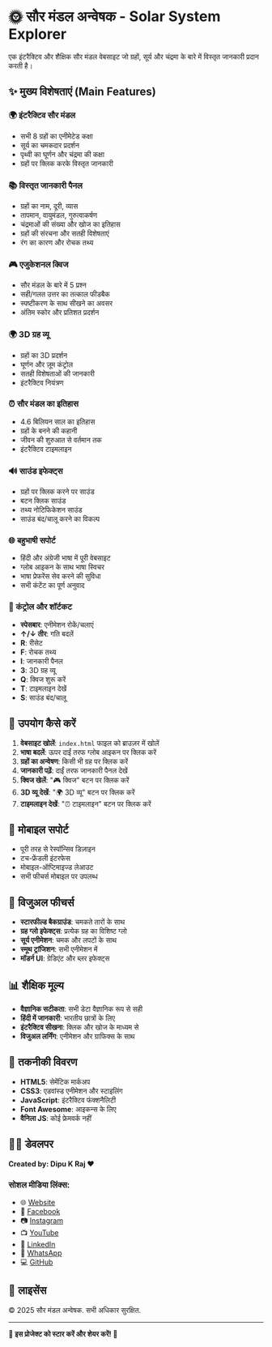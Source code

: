 # 🌞 सौर मंडल अन्वेषक - Solar System Explorer

एक इंटरैक्टिव और शैक्षिक सौर मंडल वेबसाइट जो ग्रहों, सूर्य और चंद्रमा के बारे में विस्तृत जानकारी प्रदान करती है।

## ✨ मुख्य विशेषताएं (Main Features)

### 🌍 इंटरैक्टिव सौर मंडल
- सभी 8 ग्रहों का एनीमेटेड कक्षा
- सूर्य का चमकदार प्रदर्शन
- पृथ्वी का घूर्णन और चंद्रमा की कक्षा
- ग्रहों पर क्लिक करके विस्तृत जानकारी

### 📚 विस्तृत जानकारी पैनल
- ग्रहों का नाम, दूरी, व्यास
- तापमान, वायुमंडल, गुरुत्वाकर्षण
- चंद्रमाओं की संख्या और खोज का इतिहास
- ग्रहों की संरचना और सतही विशेषताएं
- रंग का कारण और रोचक तथ्य

### 🎮 एजुकेशनल क्विज
- सौर मंडल के बारे में 5 प्रश्न
- सही/गलत उत्तर का तत्काल फीडबैक
- स्पष्टीकरण के साथ सीखने का अवसर
- अंतिम स्कोर और प्रतिशत प्रदर्शन

### 🌍 3D ग्रह व्यू
- ग्रहों का 3D प्रदर्शन
- घूर्णन और ज़ूम कंट्रोल
- सतही विशेषताओं की जानकारी
- इंटरैक्टिव नियंत्रण

### ⏰ सौर मंडल का इतिहास
- 4.6 बिलियन साल का इतिहास
- ग्रहों के बनने की कहानी
- जीवन की शुरुआत से वर्तमान तक
- इंटरैक्टिव टाइमलाइन

### 🔊 साउंड इफेक्ट्स
- ग्रहों पर क्लिक करने पर साउंड
- बटन क्लिक साउंड
- तथ्य नोटिफिकेशन साउंड
- साउंड बंद/चालू करने का विकल्प

### 🌐 बहुभाषी सपोर्ट
- हिंदी और अंग्रेजी भाषा में पूरी वेबसाइट
- ग्लोब आइकन के साथ भाषा स्विचर
- भाषा प्रेफरेंस सेव करने की सुविधा
- सभी कंटेंट का पूर्ण अनुवाद

### 🎯 कंट्रोल और शॉर्टकट
- **स्पेसबार**: एनीमेशन रोकें/चलाएं
- **↑/↓ तीर**: गति बदलें
- **R**: रीसेट
- **F**: रोचक तथ्य
- **I**: जानकारी पैनल
- **3**: 3D ग्रह व्यू
- **Q**: क्विज शुरू करें
- **T**: टाइमलाइन देखें
- **S**: साउंड बंद/चालू

## 🚀 उपयोग कैसे करें

1. **वेबसाइट खोलें**: `index.html` फाइल को ब्राउज़र में खोलें
2. **भाषा बदलें**: ऊपर दाईं तरफ ग्लोब आइकन पर क्लिक करें
3. **ग्रहों का अन्वेषण**: किसी भी ग्रह पर क्लिक करें
4. **जानकारी पढ़ें**: दाईं तरफ जानकारी पैनल देखें
5. **क्विज खेलें**: "🎮 क्विज" बटन पर क्लिक करें
6. **3D व्यू देखें**: "🌍 3D व्यू" बटन पर क्लिक करें
7. **टाइमलाइन देखें**: "⏰ टाइमलाइन" बटन पर क्लिक करें

## 📱 मोबाइल सपोर्ट

- पूरी तरह से रेस्पॉन्सिव डिज़ाइन
- टच-फ्रेंडली इंटरफेस
- मोबाइल-ऑप्टिमाइज्ड लेआउट
- सभी फीचर्स मोबाइल पर उपलब्ध

## 🎨 विजुअल फीचर्स

- **स्टारफील्ड बैकग्राउंड**: चमकते तारों के साथ
- **ग्रह ग्लो इफेक्ट्स**: प्रत्येक ग्रह का विशिष्ट ग्लो
- **सूर्य एनीमेशन**: चमक और लपटों के साथ
- **स्मूथ ट्रांजिशन**: सभी एनीमेशन में
- **मॉडर्न UI**: ग्रेडिएंट और ब्लर इफेक्ट्स

## 📊 शैक्षिक मूल्य

- **वैज्ञानिक सटीकता**: सभी डेटा वैज्ञानिक रूप से सही
- **हिंदी में जानकारी**: भारतीय छात्रों के लिए
- **इंटरैक्टिव सीखना**: क्लिक और खोज के माध्यम से
- **विजुअल लर्निंग**: एनीमेशन और ग्राफिक्स के साथ

## 🔧 तकनीकी विवरण

- **HTML5**: सेमेंटिक मार्कअप
- **CSS3**: एडवांस्ड एनीमेशन और स्टाइलिंग
- **JavaScript**: इंटरैक्टिव फंक्शनैलिटी
- **Font Awesome**: आइकन्स के लिए
- **वैनिला JS**: कोई फ्रेमवर्क नहीं

## 👨‍💻 डेवलपर

**Created by: Dipu K Raj ❤️**

### सोशल मीडिया लिंक्स:
- 🌐 [Website](https://dipukraj.me/)
- 📘 [Facebook](https://www.facebook.com/dipu.kraj.92)
- 📷 [Instagram](https://www.instagram.com/r.p.dipu)
- 📺 [YouTube](https://youtube.com/@explorewithdipu)
- 💼 [LinkedIn](https://www.linkedin.com/in/dipukraj)
- 📱 [WhatsApp](https://wa.me/7295808100)
- 💻 [GitHub](https://github.com/dipukraj)

## 📄 लाइसेंस

© 2025 सौर मंडल अन्वेषक. सभी अधिकार सुरक्षित.

---

**🌟 इस प्रोजेक्ट को स्टार करें और शेयर करें! 🌟**
